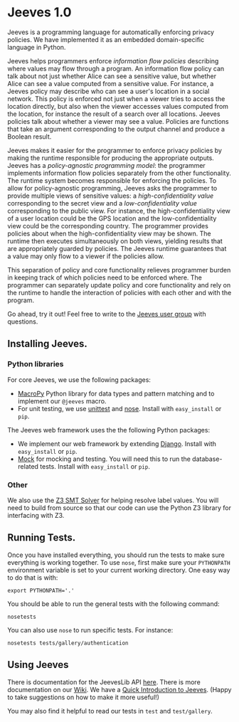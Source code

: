 Jeeves 1.0
======
Jeeves is a programming language for automatically enforcing privacy policies. We have implemented it as an embedded domain-specific language in Python.

Jeeves helps programmers enforce _information flow policies_ describing where values may flow through a program.
An information flow policy can talk about not just whether Alice can see a sensitive value, but whether Alice can see a value computed from a sensitive value. For instance, a Jeeves policy may describe who can see a user's location in a social network. This policy is enforced not just when a viewer tries to access the location directly, but also when the viewer accesses values computed from the location, for instance the result of a search over all locations. Jeeves policies talk about whether a viewer may see a value. Policies are functions that take an argument corresponding to the output channel and produce a Boolean result.

Jeeves makes it easier for the programmer to enforce privacy policies by making the runtime responsible for producing the appropriate outputs. Jeeves has a _policy-agnostic programming model_: the programmer implements information flow policies separately from the other functionality. The runtime system becomes responsible for enforcing the policies. To allow for policy-agnostic programming, Jeeves asks the programmer to provide multiple views of sensitive values: a _high-confidentiality value_ corresponding to the secret view and a _low-confidentiality value_ corresponding to the public view. For instance, the high-confidentiality view of a user location could be the GPS location and the low-confidentiality view could be the corresponding country. The programmer provides policies about when the high-confidentiality view may be shown. The runtime then executes simultaneously on both views, yielding results that are appropriately guarded by policies. The Jeeves runtime guarantees that a value may only flow to a viewer if the policies allow.

This separation of policy and core functionality relieves programmer burden in keeping track of which policies need to be enforced where. The programmer can separately update policy and core functionality and rely on the runtime to handle the interaction of policies with each other and with the program.

Go ahead, try it out! Feel free to write to the [Jeeves user group](https://groups.google.com/forum/#!forum/jeeves-programmers) with questions.

## Installing Jeeves.

### Python libraries
For core Jeeves, we use the following packages:
* [MacroPy](https://github.com/lihaoyi/macropy) Python library for data types and pattern matching and to implement our ```@jeeves``` macro.
* For unit testing, we use [unittest](http://docs.python.org/2/library/unittest.html) and [nose](https://nose.readthedocs.org/en/latest/). Install with ```easy_install``` or ```pip```.

The Jeeves web framework uses the the following Python packages:
* We implement our web framework by extending [Django](https://www.djangoproject.com/). Install with ```easy_install``` or ```pip```.
* [Mock](http://www.voidspace.org.uk/python/mock/) for mocking and testing. You will need this to run the database-related tests. Install with ```easy_install``` or ```pip```.

### Other
We also use the [Z3 SMT Solver](http://z3.codeplex.com/releases) for helping resolve label values. You will need to build from source so that our code can use the Python Z3 library for interfacing with Z3.

## Running Tests.
Once you have installed everything, you should run the tests to make sure everything is working together. To use ```nose```, first make sure your ```PYTHONPATH``` environment variable is set to your current working directory. One easy way to do that is with:

    export PYTHONPATH='.'
    
You should be able to run the general tests with the following command:

    nosetests
    
You can also use ```nose``` to run specific tests. For instance:

    nosetests tests/gallery/authentication
    
## Using Jeeves
There is documentation for the JeevesLib API [here](http://projects.csail.mit.edu/jeeves/doc/jeeveslib.html). There is more documentation on our [Wiki](https://github.com/jeanqasaur/jeeves/wiki). We have a [Quick Introduction to Jeeves](https://github.com/jeanqasaur/jeeves/wiki/A-Quick-Introduction-to-Jeeves). (Happy to take suggestions on how to make it more useful!)

You may also find it helpful to read our tests in ```test``` and ```test/gallery```.
